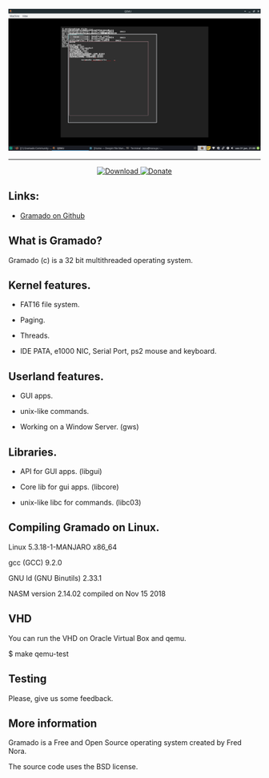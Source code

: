 <p align=center>
  <a href="https://github.com/frednora/gramado">
    <img alt="Gramado" src="https://github.com/gramado/img/blob/master/gramado-gramcode.png">
  </a>
</p>

---

<p align=center>
  <a href="https://github.com/frednora/gramado/archive/master.zip">
  <img alt="Download " src="https://img.shields.io/badge/Download-latest-green.svg">
  </a>
  <a href="https://gramado.github.io/projects">
    <img alt="Donate" src="https://img.shields.io/badge/%24-Donate-orange.svg">
  </a>
</p>

## Links:

- [Gramado on Github](https://github.com/frednora/gramado)


## What is Gramado?

Gramado (c) is a 32 bit multithreaded operating system.


## Kernel features.

- FAT16 file system.

- Paging.

- Threads.

- IDE PATA, e1000 NIC, Serial Port, ps2 mouse and keyboard.

## Userland features.

- GUI apps.

- unix-like commands.

- Working on a Window Server. (gws)

## Libraries.

- API for GUI apps. (libgui)

- Core lib for gui apps. (libcore)

- unix-like libc for commands. (libc03)


## Compiling Gramado on Linux.

Linux 5.3.18-1-MANJARO x86_64

gcc (GCC) 9.2.0

GNU ld (GNU Binutils) 2.33.1

NASM version 2.14.02 compiled on Nov 15 2018


## VHD

You can run the VHD on Oracle Virtual Box and qemu.

$ make qemu-test


## Testing

Please, give us some feedback.


## More information

Gramado is a Free and Open Source operating system created by Fred Nora.

The source code uses the BSD license.


